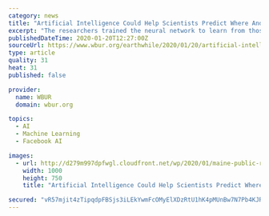 ```yaml
---
category: news
title: "Artificial Intelligence Could Help Scientists Predict Where And When Toxic Algae Will Bloom"
excerpt: "The researchers trained the neural network to learn from those thousands of data points ... and it's going to take a variety of tools, and this type of artificial intelligence is a valuable part of that arsenal.\" Back at the Portland wharf, shellfish dealer George Parr says the research sounds pretty promising. \"Forewarned is fore-armed ..."
publishedDateTime: 2020-01-20T12:27:00Z
sourceUrl: https://www.wbur.org/earthwhile/2020/01/20/artificial-intelligence-can-help-predict-toxic-algae
type: article
quality: 31
heat: 31
published: false

provider:
  name: WBUR
  domain: wbur.org

topics:
  - AI
  - Machine Learning
  - Facebook AI

images:
  - url: http://d279m997dpfwgl.cloudfront.net/wp/2020/01/maine-public-radio-red-tide-article-1000x750.png
    width: 1000
    height: 750
    title: "Artificial Intelligence Could Help Scientists Predict Where And When Toxic Algae Will Bloom"

secured: "vR57mjit4zTipqdpFBSjs3iLEkYwmFcOMyElXDzRtU1hK4pMUnBw7N7Pb4KJRIhUwh+2rMJ61+Zh3NiAUY/jve1676YVzEFaNIbMdwrEPlfJBYsUSqftGN+4byHaXeUCa9Seh7DtTEC4eCaDLHBb/ZbWrfD3VqAHxQIatBLiyB2pPymvBCJK3VXAjudhyWgtHDO5yVC1GYM1iMkDaOp2teFYppQ5GriHJRgVZmxDYdb1u1BV2JopH4yzevmdwaTqiyqqhq9HE9bLBf2gKXONXPsSTCMI/yDHgi65Ij93DI1NQSBgMLm+IL09RTC768pv1GmeBwAxesXAZIHp8AuZKDRrBEKtN9JrvY6hFkInn7O48ZBZ/t/lAEC+vN+t0S/Dw7wGFJDzzN7M0WgHlocedct1n3vS5QZDOqGo/rIyADd9Kq6USMjHAhbmLa0VfBdg5VSiVJ3NYq/vP8MgT0iMpw==;4dUoeZxQH6mWmk9kwVR+Bg=="
---
```


